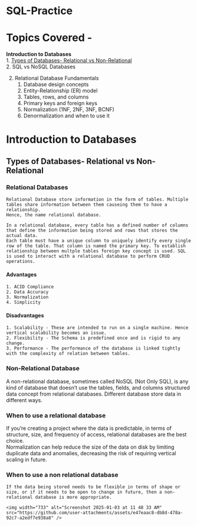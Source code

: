 # SQL-Practice

# Topics Covered - 
**Introduction to Databases**   
    1. [Types of Databases- Relational vs Non-Relational](#types-of-databases--relational-vs-non-relational)  
    2. SQL vs NoSQL Databases
    
2. Relational Database Fundamentals
    1. Database design concepts
    2. Entity-Relationship (ER) model
    3. Tables, rows, and columns
    4. Primary keys and foreign keys
    5. Normalization (1NF, 2NF, 3NF, BCNF)
    6. Denormalization and when to use it



# Introduction to Databases 

## Types of Databases- Relational vs Non-Relational  
### Relational Databases
    Relational Database store information in the form of tables. Multiple tables share information between them causeing them to have a relationship.
    Hence, the name relational database.

    In a relational database, every table has a defined number of columns that define the information being stored and rows that stores the actual data.
    Each table must have a unique column to uniquely identify every single row of the table. That column is named the primary key. To establish 
    relationship between multple tables foreign key concept is used. SQL is used to interact with a relational database to perform CRUD operations.
#### Advantages 
    1. ACID Compliance  
    2. Data Accuracy  
    3. Normalization  
    4. Simplicity

#### Disadvantages
    1. Scalability - These are intended to run on a single machine. Hence vertical scalability becomes an issue.  
    2. Flexibility - The Schema is predefined once and is rigid to any change.
    3. Performance - The performance of the database is linked tightly with the complexity of relation between tables.

### Non-Relational Database 
A non-relational database, sometimes called NoSQL (Not Only SQL), is any kind of database that doesn’t use the tables, fields,
and columns structured data concept from relational databases.
Different database store data in different ways.

### When to use a relational database  
If you’re creating a project where the data is predictable, in terms of structure, size, and frequency of access, relational databases are the best choice.  
Normalization can help reduce the size of the data on disk by limiting duplicate data and anomalies, decreasing the risk of requiring vertical scaling in future.

### When to use a non relational database
    If the data being stored needs to be flexible in terms of shape or size, or if it needs to be open to change in future, then a non-relational database is more appropriate.

    <img width="733" alt="Screenshot 2025-01-03 at 11 48 33 AM" src="https://github.com/user-attachments/assets/e47eaac8-db8d-478a-92c7-a2edf7e938a8" />
